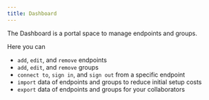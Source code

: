 ```yaml
---
title: Dashboard
---
```


The Dashboard is a portal space to manage endpoints and groups.

Here you can
- `add`, `edit`, and `remove` endpoints
- `add`, `edit`, and `remove` groups
- `connect to`, `sign in`, and `sign out` from a specific endpoint
- `import` data of endpoints and groups to reduce initial setup costs
- `export` data of endpoints and groups for your collaborators
